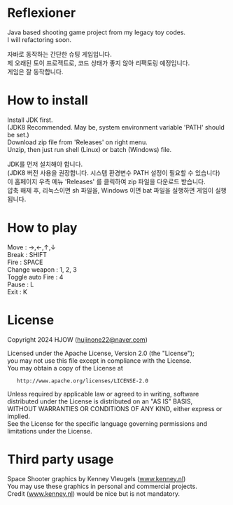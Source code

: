 # Reflexioner

Java based shooting game project from my legacy toy codes.  
I will refactoring soon.

자바로 동작하는 간단한 슈팅 게임입니다.  
제 오래된 토이 프로젝트로, 코드 상태가 좋지 않아 리팩토링 예정입니다.  
게임은 잘 동작합니다.

# How to install

Install JDK first.   
(JDK8 Recommended. May be, system environment variable 'PATH' should be set.)  
Download zip file from 'Releases' on right menu.  
Unzip, then just run shell (Linux) or batch (Windows) file.  

JDK를 먼저 설치해야 합니다.  
(JDK8 버전 사용을 권장합니다. 시스템 환경변수 PATH 설정이 필요할 수 있습니다)  
이 홈페이지 우측 메뉴 'Releases' 를 클릭하여 zip 파일을 다운로드 받습니다.  
압축 해제 후, 리눅스이면 sh 파일을, Windows 이면 bat 파일을 실행하면 게임이 실행됩니다.  

# How to play

Move : →,←,↑,↓  
Break : SHIFT  
Fire : SPACE  
Change weapon : 1, 2, 3  
Toggle auto Fire : 4  
Pause : L  
Exit : K  

# License

Copyright 2024 HJOW (hujinone22@naver.com)  
  
   Licensed under the Apache License, Version 2.0 (the "License");  
   you may not use this file except in compliance with the License.  
   You may obtain a copy of the License at  
  
       http://www.apache.org/licenses/LICENSE-2.0  
  
   Unless required by applicable law or agreed to in writing, software  
   distributed under the License is distributed on an "AS IS" BASIS,  
   WITHOUT WARRANTIES OR CONDITIONS OF ANY KIND, either express or implied.  
   See the License for the specific language governing permissions and  
   limitations under the License.
   
   
# Third party usage

Space Shooter graphics by Kenney Vleugels (www.kenney.nl)  
You may use these graphics in personal and commercial projects.  
Credit (www.kenney.nl) would be nice but is not mandatory.  